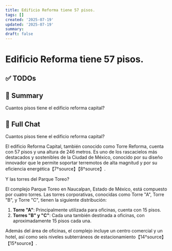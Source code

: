 ```yaml
---
title: Edificio Reforma tiene 57 pisos.
tags: []
created: '2025-07-19'
updated: '2025-07-19'
summary:
draft: false
---
```


# Edificio Reforma tiene 57 pisos.

## ✅ TODOs


## 📌 Summary
Cuantos pisos tiene el edificio reforma capital?

## 🧠 Full Chat


Cuantos pisos tiene el edificio reforma capital? 



El edificio Reforma Capital, también conocido como Torre Reforma, cuenta con 57 pisos y una altura de 246 metros. Es uno de los rascacielos más destacados y sostenibles de la Ciudad de México, conocido por su diseño innovador que le permite soportar terremotos de alta magnitud y por su eficiencia energética【7†source】【8†source】.

Y las torres del Parque Toreo? 

El complejo Parque Toreo en Naucalpan, Estado de México, está compuesto por cuatro torres. Las torres corporativas, conocidas como Torre "A", Torre "B", y Torre "C", tienen la siguiente distribución:

1. **Torre "A"**: Principalmente utilizada para oficinas, cuenta con 15 pisos.
2. **Torres "B" y "C"**: Cada una también destinada a oficinas, con aproximadamente 15 pisos cada una.

Además del área de oficinas, el complejo incluye un centro comercial y un hotel, así como seis niveles subterráneos de estacionamiento【14†source】【15†source】.